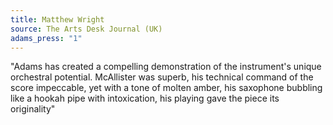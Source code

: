 ```yaml
---
title: Matthew Wright
source: The Arts Desk Journal (UK)
adams_press: "1"
---
```

"Adams has created a compelling demonstration of the instrument's unique orchestral potential. McAllister was superb, his technical command of the score impeccable, yet with a tone of molten amber, his saxophone bubbling like a hookah pipe with intoxication, his playing gave the piece its originality"